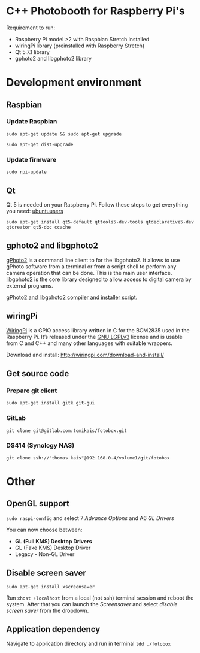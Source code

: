 # C++ Photobooth for Raspberry Pi's
Requirement to run:
* Raspberry Pi model >2 with Raspbian Stretch installed
* wiringPi library (preinstalled with Raspberry Stretch)
* Qt 5.7.1 library
* gphoto2 and libgphoto2 library

# Development environment
## Raspbian
### Update Raspbian
`sudo apt-get update && sudo apt-get upgrade`

`sudo apt-get dist-upgrade`

### Update firmware
`sudo rpi-update`

## Qt
Qt 5 is needed on your Raspberry Pi. Follow these steps to get everything you need: [ubuntuusers](https://wiki.ubuntuusers.de/Qt/)

`sudo apt-get install qt5-default qttools5-dev-tools qtdeclarative5-dev qtcreator qt5-doc ccache`

## gphoto2 and libgphoto2
[gPhoto2](http://www.gphoto.org/proj/gphoto2/) is a command line client to for the libgphoto2. It allows to use gPhoto software from a terminal or from a script shell to perform any camera operation that can be done. This is the main user interface.
[libgphoto2](http://www.gphoto.org/proj/libgphoto2/) is the core library designed to allow access to digital camera by external programs.

[gPhoto2 and libgphoto2 compiler and installer script.](http://github.com/gonzalo/gphoto2-updater)

## wiringPi
[WiringPi](http://wiringpi.com/) is a GPIO access library written in C for the BCM2835 used in the Raspberry Pi. It’s released under the [GNU LGPLv3](http://www.gnu.org/copyleft/lesser.html) license and is usable from C and C++ and many other languages with suitable wrappers.

Download and install: http://wiringpi.com/download-and-install/

## Get source code
### Prepare git client
`sudo apt-get install gitk git-gui`

### GitLab
`git clone git@gitlab.com:tomikais/fotobox.git`

### DS414 (Synology NAS)
`git clone ssh://"thomas kais"@192.168.0.4/volume1/git/fotobox`

# Other
## OpenGL support
`sudo raspi-config` and select 7 *Advance Options* and A6 *GL Drivers*

You can now choose between:
* **GL (Full KMS) Desktop Drivers**
* GL (Fake KMS) Desktop Driver
* Legacy - Non-GL Driver

## Disable screen saver
`sudo apt-get install xscreensaver` 

Run `xhost +localhost` from a local (not ssh) terminal session and reboot the system. After that you can launch the *Screensaver* and select *disable screen saver* from the dropdown.

## Application dependency
Navigate to application directory and run in terminal
`ldd ./fotobox`
